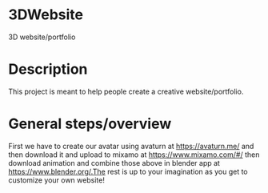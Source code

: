 # 3DWebsite
3D website/portfolio

# Description 
This project is meant to help people create a creative website/portfolio.

# General steps/overview
First we have to create our avatar using avaturn at https://avaturn.me/ and then download it and upload to mixamo at https://www.mixamo.com/#/ then download animation and combine those above in blender app at https://www.blender.org/.The rest is up to your imagination as you get to customize your own website!
